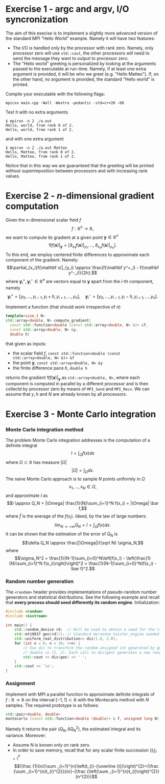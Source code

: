 # Exercise 1 - argc and argv, I/O syncronization
The aim of this execise is to implement a slightly more advanced version of the standard MPI "Hello World" example. Namely it will have two features:
* The I/O is handled only by the processor with rank zero. Namely, only processor zero will use `std::cout`, the other processors will need to send the message they want to output to processor zero.
* The "Hello world" greeting is personalized by looking at the arguments passed to the executable at run-time. Namely, if at least one extra argument is provided, it will be who we greet (e.g. "Hello Matteo"). If, on the other hand, no argument is provided, the standard "Hello world" is printed.

Compile your executable with the following flags:
```
mpicxx main.cpp -Wall -Wextra -pedantic -std=c++20 -O0
```
Test it with no extra arguments
```
$ mpirun -n 2 ./a.out
Hello, world, from rank 0 of 2.
Hello, world, from rank 1 of 2.
```
and with one extra argument
```
$ mpirun -n 2 ./a.out Matteo
Hello, Matteo, from rank 0 of 2.
Hello, Matteo, from rank 1 of 2.
```
Notice that in this way we are guaranteed that the greeting will be printed without superimposition between processors and with increasing rank values.

# Exercise 2 - $n$-dimensional gradient computation
Given the $n$-dimensional scalar field $f$
$$f: \mathbb R^n \rightarrow \mathbb R,$$
we want to compute its gradient at a given point $\mathbf y \in \mathbb R^n$
$$\nabla f(\mathbf x) |_{\mathbf y } = [\partial_{x_1}f(\mathbf x)|_{y_1}, ..., \partial_{x_n}f(\mathbf x)|_{y_n}].$$
To this end, we employ centered finite differences to approximate each component of the gradient. Namely:
$$\partial_{x_i}f(\mathbf x)|_{y_i} \approx \frac{f(\mathbf y^+_i) - f(\mathbf y^-_i)}{2h},$$
where $\mathbf y^+_i, \mathbf y^-_i \in \mathbb R^n$ are vectors equal to $\mathbf y$ apart from the $i$-th component, namely
$$\mathbf y^+_i = [y_0, ..., y_{i-1}, y_i + h , y_{i+1}, ..., y_n], \quad \mathbf y^-_i = [y_0, ..., y_{i-1}, y_i - h , y_{i+1}, ..., y_n].$$

Implement a function (that should work irrespective of $n$)
```cpp
template<size_t N>
std::array<double, N> compute_gradient(
  const std::function<double (const std::array<double, N> &)> &f,
  const std::array<double, N> &y, 
  double h)
```
that given as inputs:
* the scalar field $f$, `const std::function<double (const std::array<double, N> &)> &f`
* the point $\mathbf y$, `const std::array<double, N> &y`
* the finite difference pace $h$, `double h`

returns the gradient $\nabla f(\mathbf x) |_{\mathbf y }$ as `std::array<double, N>`, where each component is computed in parallel by a different processor and is then collectd by processor zero by means of `MPI_Send` and `MPI_Recv`. We can assume that $y, h$ and $N$ are already known by all processors.

# Exercise 3 - Monte Carlo integration

### Monte Carlo integration method
The problem Monte Carlo integration addresses is the computation of a definite integral
$$I = \int_\Omega f(x) dx$$
where $\Omega \subset \mathbb R$ has measure $|\Omega|$
$$|\Omega| = \int_\Omega dx.$$
The naive Monte Carlo approach is to sample $N$ points uniformly in $\Omega$ 
$$x_1, ..., x_N \in \Omega,$$
and approximate $I$ as
$$I \approx Q_N = |\Omega| \frac{1}{N}\sum_{i=1}^N f(x_i) = |\Omega| \bar f,$$
where $\bar f$ is the average of the $f(x_i)$. Ideed, by the law of large numbers:
$$\lim_{N\rightarrow+\infty} Q_N = I = \int_\Omega f(x) dx.$$
It can be shown that the estimation of the error of $Q_N$ is
$$\delta Q_N \approx \frac{|\Omega|}{\sqrt N} \sigma_N,$$
where
$$\sigma_N^2 = \frac{1}{N-1}\sum_{i=0}^N\left[f(x_i) - \left(\frac{1}{N}\sum_{i=1}^N f(x_i)\right)\right]^2 = \frac{1}{N-1}\sum_{i=0}^N(f(x_i) - \bar f)^2.$$

### Random number generation
The `<random>` header provides implementations of pseudo-random number generators and statistical distributions. See the following example and recall that **every process should seed
differently its random engine**.
Initialization:
```cpp
#include <random>
#include <iostream>
 
int main() {
    std::random_device rd;  // Will be used to obtain a seed for the random number engine
    std::mt19937 gen(rd()); // Standard mersenne_twister_engine seeded with rd()
    std::uniform_real_distribution<> dis(1.0, 2.0);
    for (int n = 0; n < 10; ++n) {
        // Use dis to transform the random unsigned int generated by gen into a 
        // double in [1, 2). Each call to dis(gen) generates a new random double
        std::cout << dis(gen) << ' ';
    }
    std::cout << '\n';
}
```
### Assignment

Implement with MPI a parallel function to approximate definite integrals of $f: \mathbb R \rightarrow \mathbb R$ on the interval $[-1, 1] \subset \mathbb R$ with the Montecarlo method with $N$ samples. The required prototype is as follows:
```cpp
std::pair<double, double>
montecarlo (const std::function<double (double)> & f, unsigned long N);
```
Namely it returns the pair $(Q_N, \delta Q_N^2)$, the estimated integral and its variance.
Moreover:
* Assume N is known only on rank zero. 
* In order to save memory, recall that for any scalar finite succession $\{t_i\}_{i=1}^n$
$${\frac {1}{n}}\sum _{i=1}^{n}\left(t_{i}-{\overline {t}}\right)^{2}={\frac {\sum _{i=1}^{n}t_{i}^{2}}{n}}-{\frac {\left(\sum _{i=1}^{n}t_{i}\right)^{2}}{n^{2}}}$$
